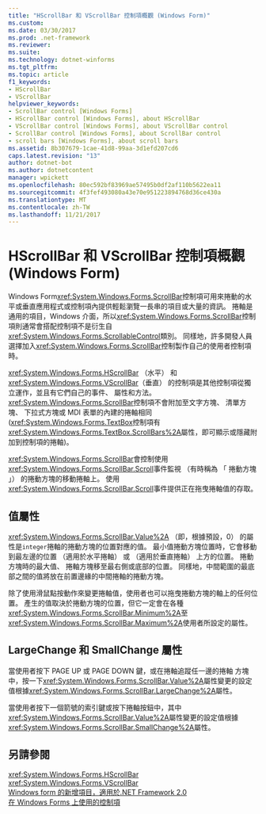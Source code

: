 ```yaml
---
title: "HScrollBar 和 VScrollBar 控制項概觀 (Windows Form)"
ms.custom: 
ms.date: 03/30/2017
ms.prod: .net-framework
ms.reviewer: 
ms.suite: 
ms.technology: dotnet-winforms
ms.tgt_pltfrm: 
ms.topic: article
f1_keywords:
- HScrollBar
- VScrollBar
helpviewer_keywords:
- ScrollBar control [Windows Forms]
- HScrollBar control [Windows Forms], about HScrollBar
- VScrollBar control [Windows Forms], about VScrollBar control
- ScrollBar control [Windows Forms], about ScrollBar control
- scroll bars [Windows Forms], about scroll bars
ms.assetid: 8b307679-1cae-41d8-99aa-3d1efd207cd6
caps.latest.revision: "13"
author: dotnet-bot
ms.author: dotnetcontent
manager: wpickett
ms.openlocfilehash: 80ec592bf83969ae57495b0df2af110b5622ea11
ms.sourcegitcommit: 4f3fef493080a43e70e951223894768d36ce430a
ms.translationtype: MT
ms.contentlocale: zh-TW
ms.lasthandoff: 11/21/2017
---
```

# <a name="hscrollbar-and-vscrollbar-controls-overview-windows-forms"></a>HScrollBar 和 VScrollBar 控制項概觀 (Windows Form)
Windows Form<xref:System.Windows.Forms.ScrollBar>控制項可用來捲動的水平或垂直應用程式或控制項內提供輕鬆瀏覽一長串的項目或大量的資訊。 捲軸是通用的項目，Windows 介面，所以<xref:System.Windows.Forms.ScrollBar>控制項則通常會搭配控制項不是衍生自<xref:System.Windows.Forms.ScrollableControl>類別。 同樣地，許多開發人員選擇加入<xref:System.Windows.Forms.ScrollBar>控制製作自己的使用者控制項時。  
  
 <xref:System.Windows.Forms.HScrollBar> （水平） 和<xref:System.Windows.Forms.VScrollBar>（垂直） 的控制項是其他控制項從獨立運作，並且有它們自己的事件、 屬性和方法。 <xref:System.Windows.Forms.ScrollBar>控制項不會附加至文字方塊、 清單方塊、 下拉式方塊或 MDI 表單的內建的捲軸相同 (<xref:System.Windows.Forms.TextBox>控制項有<xref:System.Windows.Forms.TextBox.ScrollBars%2A>屬性，即可顯示或隱藏附加到控制項的捲軸)。  
  
 <xref:System.Windows.Forms.ScrollBar>會控制使用<xref:System.Windows.Forms.ScrollBar.Scroll>事件監視 （有時稱為 「 捲動方塊 」） 的捲動方塊的移動捲軸上。 使用<xref:System.Windows.Forms.ScrollBar.Scroll>事件提供正在拖曳捲軸值的存取。  
  
## <a name="value-property"></a>值屬性  
 <xref:System.Windows.Forms.ScrollBar.Value%2A> （即，根據預設，0） 的屬性是`integer`捲軸的捲動方塊的位置對應的值。 最小值捲動方塊位置時，它會移動到最左邊的位置 （適用於水平捲軸） 或 （適用於垂直捲軸） 上方的位置。 捲動方塊時的最大值、 捲軸方塊移至最右側或底部的位置。 同樣地，中間範圍的最底部之間的值將放在前置邊緣的中間捲軸的捲動方塊。  
  
 除了使用滑鼠點按動作來變更捲軸值，使用者也可以拖曳捲動方塊的軸上的任何位置。 產生的值取決於捲動方塊的位置，但它一定會在各種<xref:System.Windows.Forms.ScrollBar.Minimum%2A>至<xref:System.Windows.Forms.ScrollBar.Maximum%2A>使用者所設定的屬性。  
  
## <a name="largechange-and-smallchange-properties"></a>LargeChange 和 SmallChange 屬性  
 當使用者按下 PAGE UP 或 PAGE DOWN 鍵，或在捲軸追蹤任一邊的捲軸 方塊中，按一下<xref:System.Windows.Forms.ScrollBar.Value%2A>屬性變更的設定值根據<xref:System.Windows.Forms.ScrollBar.LargeChange%2A>屬性。  
  
 當使用者按下一個箭號的索引鍵或按下捲軸按鈕中，其中<xref:System.Windows.Forms.ScrollBar.Value%2A>屬性變更的設定值根據<xref:System.Windows.Forms.ScrollBar.SmallChange%2A>屬性。  
  
## <a name="see-also"></a>另請參閱  
 <xref:System.Windows.Forms.HScrollBar>  
 <xref:System.Windows.Forms.VScrollBar>  
 [Windows form 的新增項目，適用於.NET Framework 2.0](http://msdn.microsoft.com/en-us/c61a923d-3d6a-4c8c-820c-e94c83f3f9a8)  
 [在 Windows Forms 上使用的控制項](../../../../docs/framework/winforms/controls/controls-to-use-on-windows-forms.md)
